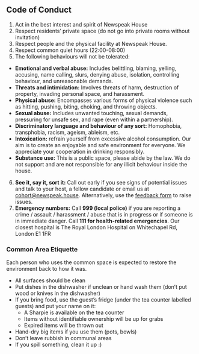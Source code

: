 ## Code of Conduct

1. Act in the best interest and spirit of Newspeak House
2. Respect residents’ private space (do not go into private rooms without invitation)
3. Respect people and the physical facility at Newspeak House.
4. Respect common quiet hours (22:00-08:00)
5. The following behaviours will not be tolerated:
- **Emotional and verbal abuse:** Includes belittling, blaming, yelling, accusing, name calling, slurs, denying abuse, isolation, controlling behaviour, and unreasonable demands.
- **Threats and intimidation:** Involves threats of harm, destruction of property, invading personal space, and harassment.
- **Physical abuse:** Encompasses various forms of physical violence such as hitting, pushing, biting, choking, and throwing objects.
- **Sexual abuse:** Includes unwanted touching, sexual demands, pressuring for unsafe sex, and rape (even within a partnership).
- **Discriminatory language and behaviour of any sort:** Homophobia, transphobia, racism, ageism, ableism, etc.
- **Intoxication:** refrain yourself from excessive alcohol consumption. Our aim is to create an enjoyable and safe environment for everyone. We appreciate your cooperation in drinking responsibly.
- **Substance use:** This is a public space, please abide by the law. We do not support and are not responsible for any illicit behaviour inside the house.
6. **See it, say it, sort it:** Call out early if you see signs of potential issues and talk to your host, a fellow candidate or email us at cohort@newspeak.house. Alternatively, use the [feedback form](https://docs.google.com/forms/d/e/1FAIpQLSfMqX_Ry3beaB0-9XsJWNBpssTvkQiIGtWfbWnHzAeAMGj_jA/viewform) to raise issues. 
7. **Emergency numbers:** Call **999 (local police)** if you are reporting a crime / assault / harassment / abuse that is in progress or if someone is in immediate danger. Call **111 for health-related emergencies**. Our closest hospital is The Royal London Hospital on Whitechapel Rd, London E1 1FR

### Common Area Etiquette
Each person who uses the common space is expected to restore the environment back to how it was.

- All surfaces should be clean
- Put dishes in the dishwasher if unclean or hand wash them (don’t put wood or knives in the dishwasher)
- If you bring food, use the guest’s fridge (under the tea counter labelled guests) and put your name on it:
	- A Sharpie is available on the tea counter
	- Items without identifiable ownership will be up for grabs
	- Expired items will be thrown out
- Hand-dry big items if you use them (pots, bowls)
- Don’t leave rubbish in communal areas
- If you spill something, clean it up :)


